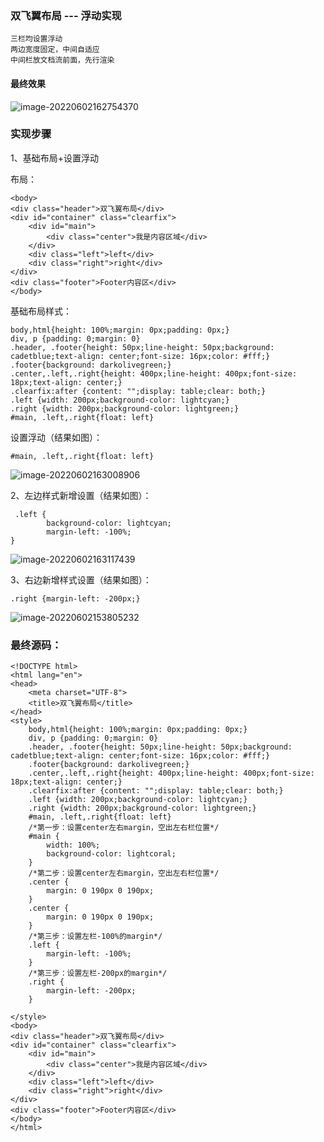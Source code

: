 ### 双飞翼布局 --- 浮动实现

```
三栏均设置浮动
两边宽度固定，中间自适应
中间栏放文档流前面，先行渲染
```

#### 最终效果

![image-20220602162754370](http://rc0nh980a.hn-bkt.clouddn.com/images/image-20220602162754370.png)

### 实现步骤

1、基础布局+设置浮动

布局：

```
<body>
<div class="header">双飞翼布局</div>
<div id="container" class="clearfix">
    <div id="main">
        <div class="center">我是内容区域</div>
    </div>
    <div class="left">left</div>
    <div class="right">right</div>
</div>
<div class="footer">Footer内容区</div>
</body>
```

基础布局样式：

```
body,html{height: 100%;margin: 0px;padding: 0px;}
div, p {padding: 0;margin: 0}
.header, .footer{height: 50px;line-height: 50px;background: cadetblue;text-align: center;font-size: 16px;color: #fff;}
.footer{background: darkolivegreen;}
.center,.left,.right{height: 400px;line-height: 400px;font-size: 18px;text-align: center;}
.clearfix:after {content: "";display: table;clear: both;}
.left {width: 200px;background-color: lightcyan;}
.right {width: 200px;background-color: lightgreen;}
#main, .left,.right{float: left}
```

设置浮动（结果如图）：

```
#main, .left,.right{float: left}
```

![image-20220602163008906](http://rc0nh980a.hn-bkt.clouddn.com/images/image-20220602163008906.png)

2、左边样式新增设置（结果如图）：

```
 .left {
        background-color: lightcyan;
        margin-left: -100%;
}
```

![image-20220602163117439](http://rc0nh980a.hn-bkt.clouddn.com/images/image-20220602163117439.png)

3、右边新增样式设置（结果如图）：

```
.right {margin-left: -200px;}
```

![image-20220602153805232](http://rc0nh980a.hn-bkt.clouddn.com/images/image-20220602153805232.png)

### 最终源码：

```
<!DOCTYPE html>
<html lang="en">
<head>
    <meta charset="UTF-8">
    <title>双飞翼布局</title>
</head>
<style>
    body,html{height: 100%;margin: 0px;padding: 0px;}
    div, p {padding: 0;margin: 0}
    .header, .footer{height: 50px;line-height: 50px;background: cadetblue;text-align: center;font-size: 16px;color: #fff;}
    .footer{background: darkolivegreen;}
    .center,.left,.right{height: 400px;line-height: 400px;font-size: 18px;text-align: center;}
    .clearfix:after {content: "";display: table;clear: both;}
    .left {width: 200px;background-color: lightcyan;}
    .right {width: 200px;background-color: lightgreen;}
    #main, .left,.right{float: left}
    /*第一步：设置center左右margin，空出左右栏位置*/
    #main {
        width: 100%;
        background-color: lightcoral;
    }
    /*第二步：设置center左右margin，空出左右栏位置*/
    .center {
        margin: 0 190px 0 190px;
    }
    .center {
        margin: 0 190px 0 190px;
    }
    /*第三步：设置左栏-100%的margin*/
    .left {
        margin-left: -100%;
    }
    /*第三步：设置左栏-200px的margin*/
    .right {
        margin-left: -200px;
    }

</style>
<body>
<div class="header">双飞翼布局</div>
<div id="container" class="clearfix">
    <div id="main">
        <div class="center">我是内容区域</div>
    </div>
    <div class="left">left</div>
    <div class="right">right</div>
</div>
<div class="footer">Footer内容区</div>
</body>
</html>
```
